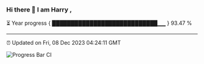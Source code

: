 ### Hi there 👋 I am Harry , 

⏳ Year progress { ████████████████████████████▁▁ } 93.47 %

---

⏰ Updated on Fri, 08 Dec 2023 04:24:11 GMT

![Progress Bar CI](https://github.com/duykhang68/duykhang68/workflows/Progress%20Bar%20CI/badge.svg)
